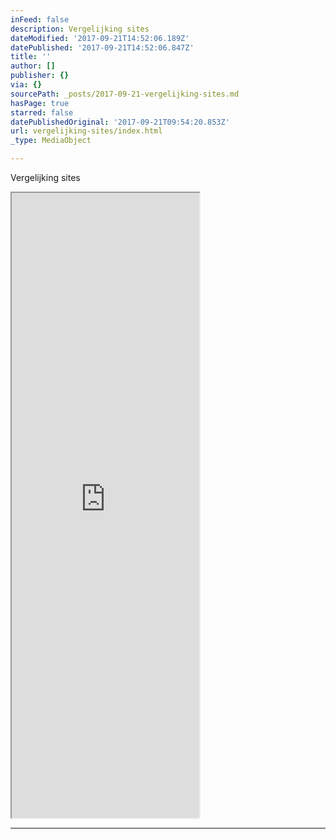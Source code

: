 ```yaml
---
inFeed: false
description: Vergelijking sites
dateModified: '2017-09-21T14:52:06.189Z'
datePublished: '2017-09-21T14:52:06.847Z'
title: ''
author: []
publisher: {}
via: {}
sourcePath: _posts/2017-09-21-vergelijking-sites.md
hasPage: true
starred: false
datePublishedOriginal: '2017-09-21T09:54:20.853Z'
url: vergelijking-sites/index.html
_type: MediaObject

---
```

Vergelijking sites

<iframe src="https://the-grid.github.io/ed-userhtml/?g=eJytUk2P0zAQvedXBN_bpAssC8SR2C0rcYLDXjhO7WkyrWMHe5JthPjvTJt0BTcORJbieW_mzYenerX9-vD0_dvnvOXO1Vm1_HbBTnUmJoIVM_HksM4sjfnPLJevg9PqmSy3H_LN27LsTx9f4BapaVnwcsZ_ZVWxxFfFrCeCJlLPOU89asV44uIAI8yoylM0WhWFxRFd6DGmNez35AgY-xiaCF0HaxyKFIZoUBhMxUHOjwHjtHLilnh9SKqWzBfJunLkj3lEp9WlltQiSqI_8puUVN5G3P9TZnCiQX4zd7Y-B9f_qakX6QY9RnB_N5Jn1fkVjIOUtLJAaTLBf5pjEP1D8Axyiyq3wLDq0BJ82Wp1c3db3pYLmoYdWa0WqwdzhEZqJs8YPTKPOxRFv_COOmKtNtdoqVr8JP20ACPhs1Y-xA7ALViIFqNWEZvBQewjGVwYMExBCnVB-MfHdzflVXgHicxCvH7z_m57fw2xI0amdFaU-VzdB-bgn2TQWt3jkQ5HKVlGJQM671gxL7Es3WWnfwOuWgD8" height="1000" style=""></iframe>

---